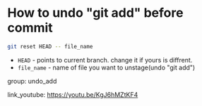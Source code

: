 # How to undo "git add" before commit

```bash
git reset HEAD -- file_name
```

- `HEAD` - points to current branch. change it if yours is diffrent.
- `file_name` - name of file you want to unstage(undo "git add")

group: undo_add


link_youtube: https://youtu.be/KgJ6hMZtKF4
